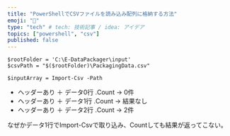 ```yaml
---
title: "PowerShellでCSVファイルを読み込み配列に格納する方法"
emoji: "🎉"
type: "tech" # tech: 技術記事 / idea: アイデア
topics: ["powershell", "csv"]
published: false
---
```


```powershell:
$rootFolder = 'C:\E-DataPackager\input'
$csvPath = "$($rootFolder)\PackagingData.csv"

$inputArray = Import-Csv -Path
```

- ヘッダーあり ＋ データ0行
    .Count → 0件
- ヘッダーあり ＋ データ1行
    .Count → 結果なし
- ヘッダーあり ＋ データ2行
    .Count → 2件

なぜかデータ1行でImport-Csvで取り込み、Countしても結果が返ってこない。
